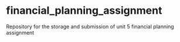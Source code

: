 # financial_planning_assignment
Repository for the storage and submission of unit 5 financial planning assignment
